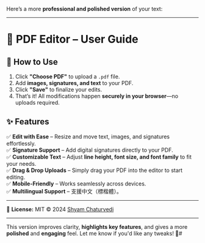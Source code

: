 Here’s a more **professional and polished version** of your text:  

---

# 📌 PDF Editor – User Guide  

## 🚀 How to Use  

1. Click **"Choose PDF"** to upload a `.pdf` file.  
2. Add **images, signatures, and text** to your PDF.  
3. Click **"Save"** to finalize your edits.  
4. That’s it! All modifications happen **securely in your browser**—no uploads required.  

## ✨ Features  

✅ **Edit with Ease** – Resize and move text, images, and signatures effortlessly.  
✅ **Signature Support** – Add digital signatures directly to your PDF.  
✅ **Customizable Text** – Adjust **line height, font size, and font family** to fit your needs.  
✅ **Drag & Drop Uploads** – Simply drag your PDF into the editor to start editing.  
✅ **Mobile-Friendly** – Works seamlessly across devices.  
✅ **Multilingual Support** – 支援中文（標楷體）。  

---  

📜 **License:** MIT © 2024 [Shyam Chaturvedi](https://github.com/shyamchaturvedi)  

---

This version improves clarity, **highlights key features**, and gives a more **polished** and **engaging** feel. Let me know if you'd like any tweaks! 🚀#
